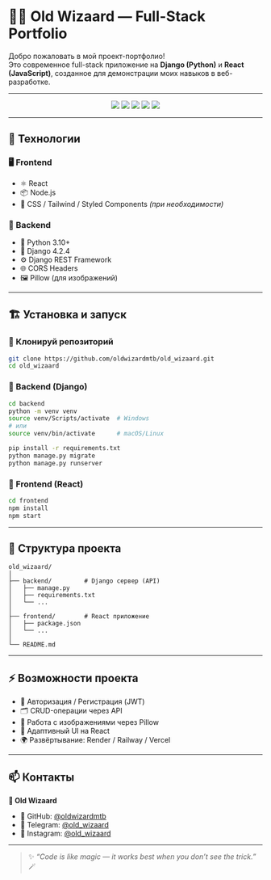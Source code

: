 # 🧙‍♂️ Old Wizaard — Full-Stack Portfolio

Добро пожаловать в мой проект-портфолио!  
Это современное full-stack приложение на **Django (Python)** и **React (JavaScript)**, созданное для демонстрации моих навыков в веб-разработке.

---

<p align="center">
  <img src="https://img.shields.io/badge/Python-3.10+-blue?logo=python&logoColor=white"/>
  <img src="https://img.shields.io/badge/Django-4.2.4-green?logo=django&logoColor=white"/>
  <img src="https://img.shields.io/badge/React-18.0-blue?logo=react&logoColor=white"/>
  <img src="https://img.shields.io/badge/Node.js-18.0-green?logo=node.js&logoColor=white"/>
  <img src="https://img.shields.io/badge/REST%20API-DRF-red?logo=fastapi&logoColor=white"/>
</p>

---

## 🚀 Технологии

### 🖥️ Frontend
- ⚛️ React  
- 📦 Node.js  
- 🎨 CSS / Tailwind / Styled Components *(при необходимости)*  

### 🧩 Backend
- 🐍 Python 3.10+  
- 🧱 Django 4.2.4  
- ⚙️ Django REST Framework  
- 🌐 CORS Headers  
- 🖼️ Pillow (для изображений)

---

## 🏗️ Установка и запуск

### 🔹 Клонируй репозиторий
```bash
git clone https://github.com/oldwizardmtb/old_wizaard.git
cd old_wizaard
```

### 🔹 Backend (Django)
```bash
cd backend
python -m venv venv
source venv/Scripts/activate  # Windows
# или
source venv/bin/activate      # macOS/Linux

pip install -r requirements.txt
python manage.py migrate
python manage.py runserver
```

### 🔹 Frontend (React)
```bash
cd frontend
npm install
npm start
```

---

## 🌈 Структура проекта

```
old_wizaard/
│
├── backend/         # Django сервер (API)
│   ├── manage.py
│   ├── requirements.txt
│   └── ...
│
├── frontend/        # React приложение
│   ├── package.json
│   └── ...
│
└── README.md
```

---

## ⚡ Возможности проекта
- 🔐 Авторизация / Регистрация (JWT)
- 🗂️ CRUD-операции через API
- 💾 Работа с изображениями через Pillow
- 💬 Адаптивный UI на React
- 🌍 Развёртывание: Render / Railway / Vercel

---

## 📫 Контакты

**👤 Old Wizaard**  
- 🧩 GitHub: [@oldwizardmtb](https://github.com/oldwizardmtb)  
- 💬 Telegram: [@old_wizaard](https://t.me/old_wizaard)  
- 📸 Instagram: [@old_wizaard](https://instagram.com/old_wizaard)

---

> ✨ _“Code is like magic — it works best when you don’t see the trick.”_ 🪄
